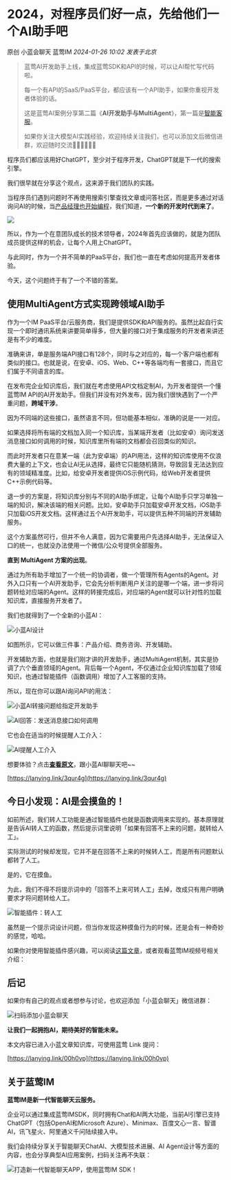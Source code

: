 # 2024，对程序员们好一点，先给他们一个AI助手吧

原创 小蓝会聊天 蓝莺IM _2024-01-26 10:02_ _发表于北京_

> 蓝莺AI开发助手上线，集成蓝莺SDK和API的时候，可以让AI帮忙写代码啦。
> 
> 每一个有API的SaaS/PaaS平台，都应该有一个API助手，如果你重视开发者体验的话。
> 
> 这是蓝莺AI案例分享第二篇《**AI开发助手与MultiAgent**》，第一篇是[智能客服](https://docs.lanyingim.com/articles/product-and-technologies/It-is-time-to-make-LLM-learn-enterprise-knowledge.html)。
> 
> 如果你关注大模型AI实践经验，欢迎持续关注我们，也可以添加文后微信进群，欢迎随时交流👏🏻👏🏻👏🏻

程序员们都应该用好ChatGPT，至少对于程序开发，ChatGPT就是下一代的搜索引擎。

我们很早就在分享这个观点，这来源于我们团队的实践。

当程序员们遇到问题时不再使用搜索引擎查找文章或问答社区，而是更多通过对话询问AI的时候，当[产品经理也开始编程](https://mp.weixin.qq.com/s?__biz=MjM5ODQwMjA4MA==&mid=2649294202&idx=1&sn=d3d47e35cc21292e24ac4ec7bf80be18&scene=21#wechat_redirect)，我们知道，**一个新的开发时代到来了**。

![](../../assets/articles/autogen-bee6161648efd23887599ea5f54cf3ee086f731b23a409b826e36e0e6bc98d02.jpeg)

所以，作为一个在意团队成长的技术领导者，2024年首先应该做的，就是为团队成员提供这样的机会，让每个人用上ChatGPT。

与此同时，作为一个并不简单的PaaS平台，我们也一直在考虑如何提高开发者体验。

今天，这个问题终于有了一个不错的答案。

## 使用MultiAgent方式实现跨领域AI助手

作为一个IM PaaS平台/云服务商，我们是提供SDK和API服务的。虽然比起自行实现一个即时通讯系统来讲要简单得多，但大量的接口对于集成服务的开发者来讲还是有不少的难度。

准确来讲，单是服务端API接口有128个，同时与之对应的，每一个客户端也都有类似的接口。也就是说，在安卓、iOS、Web、C++等各端均有一套接口，而且它们属于不同语言的库。

在发布完企业知识库后，我们就在考虑使用API文档定制AI，为开发者提供一个懂蓝莺IM API的AI开发助手。但我们并没有对外发布，因为我们很快遇到了一个严重问题，**跨域干涉**。

因为不同端的这些接口，虽然语言不同，但功能基本相似，准确的说是一一对应。

如果选择将所有端的文档加入同一个知识库，当某端开发者（比如安卓）询问发送消息接口如何调用的时候，知识库里所有端的文档都会召回类似的知识。

而此时开发者只在意某一端（此为安卓端）的API用法，这样的知识库使用不仅浪费大量的上下文，也会让AI无从选择，最终它只能随机猜测，导致回复无法达到应有的领域精准度。比如，给安卓开发者提供iOS示例代码，给Web开发者提供C++示例代码等。

退一步的方案是，将知识库分别与不同的AI助手绑定，让每个AI助手只学习单独一端的知识，解决该端的相关问题。比如，安卓助手只加载安卓开发文档，iOS助手只加载iOS开发文档。这样通过五个AI开发助手，可以提供五种不同端的开发辅助服务。

这个方案虽然可行，但并不令人满意，因为它需要用户先选择AI助手，无法保证入口的统一，也就没办法使用一个微信/公众号提供全部服务。

**直到 MultiAgent 方案的出现**。

通过为所有助手增加了一个统一的协调者，做一个管理所有Agents的Agent。对外入口只有一个AI开发助手，它会先分析判断用户关注的是哪一个端，进一步将问题转给对应端的Agent。这样的转接完成后，对应端的Agent就可以针对性的加载知识库，直接服务开发者了。

我们也就得到了一个全新的小蓝AI：

![小蓝AI设计](../../assets/articles/autogen-75f4d09598b3cfe9459fd8fd1c0890f5a795a8b373811d3ced17100f5e6fa348.png)

如图所示，它可以做三件事：产品介绍、商务咨询、开发辅助。

开发辅助方面，也就是我们刚才讲的开发助手，通过MultiAgent机制，其实是协调了六个垂直领域的Agent。背后每一个Agent，不仅通过企业知识库加载了领域知识，也通过智能插件（函数调用）增加了人工客服的支持。

所以，现在你可以跟AI询问API的用法：

![小蓝AI转接问题给指定开发助手](../../assets/articles/autogen-4941f65d1572077c82aed619ce97b89c5756fbb6684af141dbc27b8b263cbd45.png)

![AI回答：发送消息接口如何调用](../../assets/articles/autogen-5f3e9f1817f1bd56e1f79b91a5472e08ba6a7a8fb323ba26878c98eec216d827.png)

它也会在适当的时候提醒人工介入：

![AI提醒人工介入](../../assets/articles/autogen-b9d9412be6c389d018ccaeaba31705ad73801574dab9704d2be8169643a47feb.png)

想要体验？点击[**查看原文**](https://lanying.link/3qur4g)，跟小蓝AI聊聊天吧~~

[https://lanying.link/3qur4g](https://lanying.link/3qur4g)

## 今日小发现：AI是会摸鱼的！

如前所述，我们转人工功能是通过智能插件也就是函数调用来实现的。基本原理就是告诉AI转人工的函数，然后提示词里说明「如果有回答不上来的问题，就转给人工」。

实际测试的时候却发现，它并不是在回答不上来的时候转人工，而是所有问题默认都转了人工。

是的，它在摸鱼。

为此，我们不得不将提示词中的「回答不上来可转人工」去掉，改成只有用户明确要求才将问题转给人工。

![智能插件：转人工](../../assets/articles/autogen-32600b842321e796fc8657450c7874b64a3db50cd25956f49918a7ce41479dd8.png)

虽然是一个提示词设计问题，但当你发现这种摸鱼行为的时候，还是会有一种奇妙的感觉，哈哈。

如果你对使用智能插件感兴趣，可以阅读[这篇文章](https://docs.lanyingim.com/articles/product-and-technologies/AI-Powered-Applications-Plugins-App-Store-and-AI-Agents.html)，或者观看蓝莺IM视频号相关介绍：

## 后记

如果你有自己的观点或者想参与讨论，也欢迎添加「小蓝会聊天」微信进群：

![扫码添加小蓝会聊天](../../assets/articles/autogen-5d8b60effd72306cf5e0fbd4c1eda8269dd75bcde3679710d310f6541420ffb1.png)

**让我们一起拥抱AI，期待美好的智能未来。**

本文内容已进入小蓝文章知识库，可使用蓝莺 Link 提问：

[https://lanying.link/00h0vp](https://lanying.link/00h0vp)

## 关于蓝莺IM

**蓝莺IM是新一代智能聊天云服务。**

企业可以通过集成蓝莺IMSDK，同时拥有Chat和AI两大功能，当前AI引擎已支持ChatGPT（包括OpenAI和Microsoft Azure）、Minimax、百度文心一言、智谱AI，讯飞星火、阿里通义千问陆续接入中。

我们会持续分享关于智能聊天ChatAI、大模型技术进展、AI Agent设计等方面的内容，也会分享典型AI应用案例，扫码关注再不失联：

![打造新一代智能聊天APP，使用蓝莺IM SDK！](../../assets/articles/autogen-20269538e00e0ddb6d6943e64f4e231fe573e37747283ab32bae58095aea24f5.jpeg)
